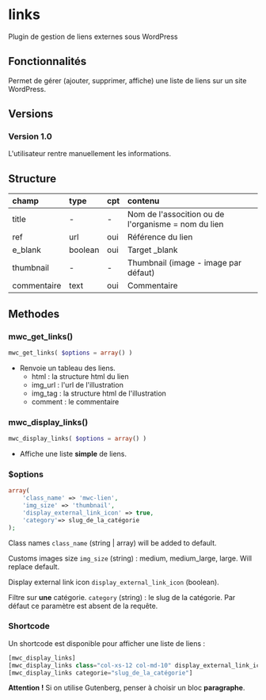 # links
Plugin de gestion de liens externes sous WordPress

## Fonctionnalités
Permet de gérer (ajouter, supprimer, affiche) une liste de liens sur un site WordPress.

## Versions
### Version 1.0
L'utilisateur rentre manuellement les informations.

## Structure
|champ|type|cpt|contenu|
|:-----|:----|:---|:-------|
|title|-|-|Nom de l'assocition ou de l'organisme = nom du lien|
|ref|url|oui|Référence du lien|
|e_blank|boolean|oui|Target _blank|
|thumbnail|-|-|Thumbnail (image - image par défaut)|
|commentaire|text|oui|Commentaire|

## Methodes

### mwc_get_links()
```php
mwc_get_links( $options = array() )
```
- Renvoie un tableau des liens.
  - html : la structure html du lien
  - img_url : l'url de l'illustration
  - img_tag : la structure html de l'illustration
  - comment : le commentaire

### mwc_display_links()
```php
mwc_display_links( $options = array() )
```
- Affiche une liste **simple** de liens.

### $options
```php
array(
    'class_name' => 'mwc-lien',
    'img_size' => 'thumbnail',
    'display_external_link_icon' => true,
    'category'=> slug_de_la_catégorie
);
```
Class names `class_name` (string | array) will be added to default.


Customs images size `img_size` (string) : medium, medium_large, large.
Will replace default.

Display external link icon `display_external_link_icon` (boolean).

Filtre sur **une** catégorie.
`category` (string) : le slug de la catégorie.
Par défaut ce paramètre est absent de la requête.


### Shortcode
Un shortcode est disponible pour afficher une liste de liens :
```php
[mwc_display_links]
[mwc_display_links class="col-xs-12 col-md-10" display_external_link_icon="false"]
[mwc_display_links categorie="slug_de_la_catégorie"]
```
**Attention !** Si on utilise Gutenberg, penser à choisir un bloc **paragraphe**.
